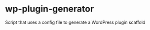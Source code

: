 wp-plugin-generator
===================

Script that uses a config file to generate a WordPress plugin scaffold